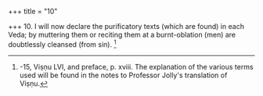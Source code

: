 +++
title = "10"

+++
10. I will now declare the purificatory texts (which are found) in each Veda; by muttering them or reciting them at a burnt-oblation (men) are doubtlessly cleansed (from sin). [^9] 


[^9]:  -15, Viṣṇu LVI, and preface, p. xviii. The explanation of the various terms used will be found in the notes to Professor Jolly's translation of Viṣṇu.
